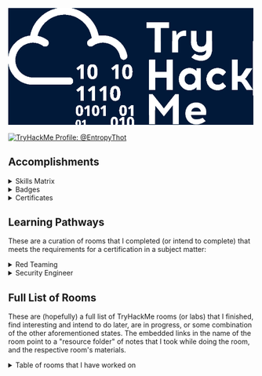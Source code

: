 
<img src="./images/banner.png" width="500px" />

<a href="https://tryhackme.com/p/EntropyThot"><img src="https://tryhackme-badges.s3.amazonaws.com/EntropyThot.png" alt="TryHackMe Profile: @EntropyThot"></a>

## Accomplishments

<details>
<summary>Skills Matrix</summary>

<img width="500px;" alt="skills matrix" src="./images/skills_matrix.png" />
</details>

<details>
<summary>Badges</summary>

<img src="./images/thm_badges.png" width="700px" />
</details>

<details>
<summary>Certificates</summary>

* [Jr Penetration Tester Learning Path](./images/certs/junior-pentest.pdf)

</details>

## Learning Pathways

These are a curation of rooms that I completed (or intend to complete) that meets the requirements for a certification in a subject matter:

<details>
<summary>Red Teaming</summary>

* __Red Team Fundamentals:__ Learn the core components of a red team engagement, from threat intelligence to OPSEC and C2s.
    * ~~[Red Team Fundamentals]()~~: Learn about the basics of a red engagement, the main components and stakeholders involved, and how red teaming differs from other cyber security engagements.
    * ~~[Red Team Engagements]()~~: Learn the steps and procedures of a red team engagement, including planning, frameworks, and documentation.
    * ~~[Red Team Threat Intel]()~~: Apply threat intelligence to red team engagements and adversary emulation.
    * ~~[Red Team OPSEC]()~~: Learn how to apply Operations Security (OPSEC) process for Red Teams.
    * ~~[Intro to C2]()~~: Learn the essentials of Command and Control to help you become a better Red Teamer and simplify your next Red Team assessment!
* __Initial Access:__ Explore the different techniques to gain initial access to a target system and network from a Red Teamer’s perspective.
    * ~~[Red Team Recon]()~~: Learn how to use DNS, advanced searching, Recon-ng, and Maltego to collect information about your target.
    * ~~[Weaponization]()~~: Understand and explore common red teaming weaponization techniques. You will learn to build custom payloads using common methods seen in the industry to get initial access.
    * ~~[Password Attacks]()~~: This room introduces the fundamental techniques to perform a successful password attack against various services and scenarios.
    * ~~[Phishing]()~~: Learn what phishing is and why it's important to a red team engagement. You will set up phishing infrastructure, write a convincing phishing email and try to trick your target into opening your email in a real-world simulation.
* __Post Compromise:__ Learn about the steps taken by an attacker right after gaining an initial foothold on a network.
    * ~~[The Lay of the Land]()~~: Learn about and get hands-on with common technologies and security products used in corporate environments; both host and network-based security solutions are covered.
    * ~~[Enumeration]()~~: This room is an introduction to enumeration when approaching an unknown corporate environment.
    * ~~[Windows Privilege Escalation]()~~: Learn the fundamentals of Windows privilege escalation techniques.
    * ~~[Windows Local Persistence]()~~: Learn the most common persistence techniques used on Windows machines.
    * ~~[Lateral Movement and Pivoting]()~~: Learn about common techniques used to move laterally across a Windows network.
    * ~~[Data Exfiltration]()~~: An introduction to Data Exfiltration and Tunneling techniques over various protocols.
* __Host Evasions:__ Understand the techniques behind host-based security and bypass the most common security products in Windows operating systems.
    * ~~[Windows Internals]()~~: Learn and understand the fundamentals of how Windows operates at its core.
    * ~~[Introduction to Windows API]()~~: Learn how to interact with the win32 API and understand its wide range of use cases.
    * ~~[Abusing Windows Internals]()~~: Leverage windows internals components to evade common detection solutions, using modern tool-agnostic approaches.
    * ~~[Introduction to Antivirus]()~~: Understand how antivirus software works and what detection techniques are used to bypass malicious file checks.
    * ~~[AV Evasion: Shellcode]()~~: Learn shellcode encoding, packing, binders, and crypters.
    * ~~[Obfuscation Principles]()~~: Leverage tool-agnostic software obfuscation practices to hide malicious functions and create unique code.
    * ~~[Signature Evasion]()~~: Learn how to break signatures and evade common AV, using modern tool-agnostic approaches.
    * ~~[Bypassing UAC]()~~: Learn common ways to bypass User Account Control (UAC) in Windows hosts.
    * ~~[Runtime Detection Evasion]()~~: Learn how to bypass common runtime detection measures, such as AMSI, using modern tool-agnostic approaches.
    * ~~[Evading Logging and Monitoring]()~~: Learn how to bypass common logging and system monitoring, such as ETW, using modern tool-agnostic approaches.
    * ~~[Living Off the Land]()~~: Learn the essential concept of "Living Off the Land" in Red Team engagements.
* __Network Security Evasion:__ Learn how to bypass and evade different security solutions used in the industry, such as firewalls and IDS/IPS.
    * ~~[Network Security Solutions]()~~: Learn about and experiment with various IDS/IPS evasion techniques, such as protocol and payload manipulation.
    * ~~[Firewalls]()~~: Learn about and experiment with various firewall evasion techniques, such as port hopping and port tunneling.
    * ~~[Sandbox Evasion]()~~: Learn about active defense mechanisms Blue Teamers can deploy to identify adversaries in their environment.
* __Compromising Active Directory:__ Learn and exploit Active Directory networks through core security issues stemming from misconfigurations.
    * ~~[Active Directory Basics]()~~: This room will introduce the basic concepts and functionality provided by Active Directory.
    * ~~[Breaching Active Directory]()~~: This network covers techniques and tools that can be used to acquire that first set of AD credentials that can then be used to enumerate AD.
    * ~~[Enumerating Active Directory]()~~: This room covers various Active Directory enumeration techniques, their use cases as well as drawbacks.
    * ~~[Lateral Movement and Pivoting]()~~: Learn about common techniques used to move laterally across a Windows network.
    * ~~[Exploiting Active Directory]()~~: Learn common AD exploitation techniques that can allow you to reach your goal in an AD environment.
    * ~~[Persisting Active Directory]()~~: Learn about common Active Directory persistence techniques that can be used post-compromise to ensure the blue team will not be able to kick you out during a red team exercise.
    * ~~[Credentials Harvesting]()~~: Apply current authentication models employed in modern environments to a red team approach.
</details>

<details>
<summary>Security Engineer</summary>

* __Introduction to Security Engineering:__ Acquire the foundations for security engineering. Learn about security principles, cryptography fundamentals, and identity management basics.
* __Threats and Risks:__ Understand how security engineers help their organisations to identify threats and risks to better manage them.
* __Network and System Security:__ Explore principles of network & system security, including secure protocols, hardening OS, cloud, and network devices using latest techniques.
* __Software Security:__ Understand how security integrates into the development process of an application, and learn how to mitigate common vulnerabilities in web applications.
* __Managing Incidents:__ Understand how security engineers help their organisations during an incident to reduce the impact of the incident.
</details>

## Full List of Rooms

These are (hopefully) a full list of TryHackMe rooms (or labs) that I finished, find interesting and intend to do later, are in progress, or some combination of the other aforementioned states. The embedded links in the name of the room point to a "resource folder" of notes that I took while doing the room, and the respective room's materials.

<details>
<summary>Table of rooms that I have worked on</summary>

| __Room__ | __Categories/Tags__ | __THM Description__ | __Level__ | __Time Credits (in minutes)__ | __Status__ |
|----------|---------------------|---------------------|-----------|-------------------------------|------------|
| [Attacktive Directory](./rooms/attacktivedirectory) | Red Teaming, Active Directory, boot2root | 99% of Corporate networks run off of AD. But can you exploit a vulnerable Domain Controller? | [todo] | 0 | Completed |
| Blue | Windows, Eternal Blue, MS17-010, boot2root, Exploitation | Deploy & hack into a Windows machine, leveraging common misconfigurations issues. | [todo] | 30 | Completed | 
| [Custom Alert Rules in Wazuh](./rooms/customalertrulesinwazuh) | DFIR, EDR, Logging | Learn how to create rules in Wazuh for your environment. | [todo] | 60 | Completed | 120 | Completed |
| [Digital Forensics Case B4DM755](./rooms/caseb4dm755) | Case Study, DFIR | Acquire the critical skills of evidence preservation, disk imaging, and artefact analysis for use in court. | [todo] | 120 | Completed | 
| [Dumping Router Firmware](./rooms/rfirmware) | Case Study, Software Forensics, Reverse Engineering | Have you ever been curious about how your router works? What OS it runs? What makes it tick? | [todo] | 0 | Completed |
| [Eradication & Remediation](./rooms/eradicationandremediation) | DFIR, Methodology | A look into the fourth phase of the Incident Response framework: Eradication, Remediation, and Recovery. | [todo] | 60 | Completed | 
| [HackPark](./rooms/hackpark) | boot2root, Exploitation, Case Study | Bruteforce a websites login with Hydra, identify and use a public exploit then escalate your privileges on this Windows machine! | [todo] | 0 | Completed |
| HeartBleed | CTF, Metasploit, Exploitation, Crypto | SSL issues are still lurking in the wild! Can you exploit this web servers OpenSSL? | [todo] | 60 | Completed | 
| [Identification & Scoping](./rooms/identificationandscoping) | Help Desk, Blue Teaming, DFIR | A look into the second phase of the Incident Response Framework, Identification & Scoping. | [todo] | 60 | Completed | 
| Investigating Windows | DFIR, Case Study, Windows, RDP | A windows machine has been hacked, its your job to go investigate this windows machine and find clues to what the hacker might have done. | [todo] | 0 | Completed |
| [iOS Forensics](./rooms/iosforensics) | Methodology, Toolkits, DFIR | Learn about the data acquisition techniques and tools used in iOS device digital forensics! | [todo] | 0 | Completed |
| [JavaScript Basics](./rooms/javascriptbasics) | Programming | Learn JavaScript, the high-level, multi-paradigm language of the web. | [todo] | 0 | Completed |
| [JVM Reverse Engineering](./rooms/jvmreverseengineering) | Java, Reverse Engineering, Case Study | Learn JavaScript, the high-level, multi-paradigm language of the web. | [todo] | 0 | In Progress |
| Kali Machine | Basics | Access your own Kali Machine | [todo] | 30 | Completed |
| [Linux File System Analysis](./rooms/linuxfilesystemanalysis) | Methodology, Toolkits, DFIR | Perform real-time file system analysis on a Linux system to identify an attacker's artefacts. | [todo] | 60 | Completed | 
| OhShint | [todo] | [todo] | [todo] | [todo] | [todo] |
| [Phishing: HiddenEye](./rooms/phishinghiddeneye) | Toolkit, Red Teaming | This tool helps you create a phishing page for sites such as Gmail, Snapchat, et cetera. Discussion of the difference between legit and fake site. | [todo] | 0 | Completed |
| Pickle Rick | CTF, Case Study, boot2root, dirbuster, Linux | A Rick and Morty CTF. Help turn Rick back into a human! | [todo] | 0 | In Progress |
| [Servidae: Log Analysis in ELK](./rooms/servidae) | Log Analysis, DFIR, Blue Teaming, Toolkit | Analyze the logs of an affected workstation to determine the attacker's indicators of compromise. | [todo] | 60 | Completed | 
| [Snort Challenge - The Basics](./rooms/snortchallenges1) | Blue Teaming, Detection Engineering, Network Analysis, Case Study | Put your snort skills into practice and write snort rules to analyse live capture network traffic. | [todo] | 90 | In Progress |
| ToolsRUs | Dirbuster, nikto, Metasploit, hydra, boot2root | Practise using tools such as dirbuster, hydra, nmap, nikto and metasploit | [todo] | 0 | Completed | 
| [TShark](./rooms/tshark) | Network Analysis, Utility | Learn how to use TShark to accelerate your pcap analysis! | [todo] | 60 | Completed |
| [Wazuh](./rooms/wazuhct) | Sysadmin, EDR, Logging | Wazuh is a free, open source and enterprise-ready security monitoring solution for threat detection, integrity monitoring. | [todo] | 160 | Completed |
| Intro to x86-64 | [todo] | [todo] | [todo] | [todo] | [todo] |
| Web Scanning | [todo] | [todo] | [todo] | [todo] | [todo] |
| Networking | [todo] | [todo] | [todo] | [todo] | [todo] |
| Basic Pentesting | [todo] | [todo] | [todo] | [todo] | [todo] |
| Vulnversity | [todo] | [todo] | [todo] | [todo] | [todo] |
| Empire | [todo] | [todo] | [todo] | [todo] | [todo] |
| Simple CTF | [todo] | [todo] | [todo] | [todo] | [todo] |
| Game Zone | [todo] | [todo] | [todo] | [todo] | [todo] |
| Kenobi | [todo] | [todo] | [todo] | [todo] | [todo] |
| Skynet | [todo] | [todo] | [todo] | [todo] | [todo] |
| tmux | [todo] | [todo] | [todo] | [todo] | [todo] |
| Steel Mountain | [todo] | [todo] | [todo] | [todo] | [todo] |
| Hacking with PowerShell | [todo] | [todo] | [todo] | [todo] | [todo] |
| Bebop | [todo] | [todo] | [todo] | [todo] | [todo] |
| Metasploit | [todo] | [todo] | [todo] | [todo] | [todo] |
| DVWA | [todo] | [todo] | [todo] | [todo] | [todo] |
| Alfred | [todo] | [todo] | [todo] | [todo] | [todo] |
| Android Hacking 101 | [todo] | [todo] | [todo] | [todo] | [todo] |
| Agent Sudo | [todo] | [todo] | [todo] | [todo] | [todo] |
| Ice | [todo] | [todo] | [todo] | [todo] | [todo] |
| Advent of Cyber 1 [2019] | [todo] | [todo] | [todo] | [todo] | [todo] |
| Basic Malware RE | [todo] | [todo] | [todo] | [todo] | [todo] |
| LazyAdmin | [todo] | [todo] | [todo] | [todo] | [todo] |
| CC: Pen Testing | [todo] | [todo] | [todo] | [todo] | [todo] |
| Wifi Hacking 101 | [todo] | [todo] | [todo] | [todo] | [todo] |
| Dumping Router Firmware | [todo] | [todo] | [todo] | [todo] | [todo] |
| CC: Ghidra | [todo] | [todo] | [todo] | [todo] | [todo] |
| LFI Basics | [todo] | [todo] | [todo] | [todo] | [todo] |
| The find command | [todo] | [todo] | [todo] | [todo] | [todo] |
| CTF collection Vol. 1 | [todo] | [todo] | [todo] | [todo] | [todo] |
| Anthem | [todo] | [todo] | [todo] | [todo] | [todo] |
| Burp Suite | [todo] | [todo] | [todo] | [todo] | [todo] |
| Daily Bugle | [todo] | [todo] | [todo] | [todo] | [todo] |
| Sublist3r | [todo] | [todo] | [todo] | [todo] | [todo] |
| OpenVPN | [todo] | [todo] | [todo] | [todo] | [todo] |
| Tor | [todo] | [todo] | [todo] | [todo] | [todo] |
| LFI | [todo] | [todo] | [todo] | [todo] | [todo] |
| Shodan.io | [todo] | [todo] | [todo] | [todo] | [todo] |
| Geolocating Images | [todo] | [todo] | [todo] | [todo] | [todo] |
| Jupyter 101 | [todo] | [todo] | [todo] | [todo] | [todo] |
| Sudo Security Bypass | [todo] | [todo] | [todo] | [todo] | [todo] |
| Sudo Buffer Overflow | [todo] | [todo] | [todo] | [todo] | [todo] |
| Introductory Networking | [todo] | [todo] | [todo] | [todo] | [todo] |
| MAL: Malware Introductory | [todo] | [todo] | [todo] | [todo] | [todo] |
| Hydra | [todo] | [todo] | [todo] | [todo] | [todo] |
| Volatility | [todo] | [todo] | [todo] | [todo] | [todo] |
| Web Fundamentals | [todo] | [todo] | [todo] | [todo] | [todo] |
| Common Linux Privesc | [todo] | [todo] | [todo] | [todo] | [todo] |
| Windows Base | [todo] | [todo] | [todo] | [todo] | [todo] |
| Google Dorking | [todo] | [todo] | [todo] | [todo] | [todo] |
| Network Services | [todo] | [todo] | [todo] | [todo] | [todo] |
| Introductory Researching | [todo] | [todo] | [todo] | [todo] | [todo] |
| What the Shell? | [todo] | [todo] | [todo] | [todo] | [todo] |
| Introduction to OWASP ZAP | [todo] | [todo] | [todo] | [todo] | [todo] |
| Introduction to Django | [todo] | [todo] | [todo] | [todo] | [todo] |
| MAL: Strings | [todo] | [todo] | [todo] | [todo] | [todo] |
| Authenticate | [todo] | [todo] | [todo] | [todo] | [todo] |
| Windows PrivEsc Arena | [todo] | [todo] | [todo] | [todo] | [todo] |
| Blaster | [todo] | [todo] | [todo] | [todo] | [todo] |
| Hashing – Crypto 101 | [todo] | [todo] | [todo] | [todo] | [todo] |
| Linux PrivEsc | [todo] | [todo] | [todo] | [todo] | [todo] |
| Upload Vulnerabilities | [todo] | [todo] | [todo] | [todo] | [todo] |
| Attacking Kerberos | [todo] | [todo] | [todo] | [todo] | [todo] |
| Injection | [todo] | [todo] | [todo] | [todo] | [todo] |
| Encryption – Crypto 101 | [todo] | [todo] | [todo] | [todo] | [todo] |
| DLL HIJACKING | [todo] | [todo] | [todo] | [todo] | [todo] |
| Content Security Policy | [todo] | [todo] | [todo] | [todo] | [todo] |
| Active Directory Basics | [todo] | [todo] | [todo] | [todo] | [todo] |
| AttackerKB | [todo] | [todo] | [todo] | [todo] | [todo] |
| Windows PrivEsc | [todo] | [todo] | [todo] | [todo] | [todo] |
| Bounty Hacker | [todo] | [todo] | [todo] | [todo] | [todo] |
| MAL: Researching | [todo] | [todo] | [todo] | [todo] | [todo] |
| OWASP Juice Shop | [todo] | [todo] | [todo] | [todo] | [todo] |
| NIS – Linux Part I | [todo] | [todo] | [todo] | [todo] | [todo] |
| Regular expressions | [todo] | [todo] | [todo] | [todo] | [todo] |
| Intro to IoT Pentesting | [todo] | [todo] | [todo] | [todo] | [todo] |
| Linux PrivEsc Arena | [todo] | [todo] | [todo] | [todo] | [todo] |
| Overpass | [todo] | [todo] | [todo] | [todo] | [todo] |
| Printer Hacking 101 | [todo] | [todo] | [todo] | [todo] | [todo] |
| OWASP Top 10 | [todo] | [todo] | [todo] | [todo] | [todo] |
| Remux The Tmux | [todo] | [todo] | [todo] | [todo] | [todo] |
| Network Services 2 | [todo] | [todo] | [todo] | [todo] | [todo] |
| Yara | [todo] | [todo] | [todo] | [todo] | [todo] |
| History of Malware | [todo] | [todo] | [todo] | [todo] | [todo] |
| Bolt | [todo] | [todo] | [todo] | [todo] | [todo] |
| Python Basics | [todo] | [todo] | [todo] | [todo] | [todo] |
| Linux: Local Enumeration | [todo] | [todo] | [todo] | [todo] | [todo] |
| Rootme | [todo] | [todo] | [todo] | [todo] | [todo] |
| Learn Rust | [todo] | [todo] | [todo] | [todo] | [todo] |
| Welcome | [todo] | [todo] | [todo] | [todo] | [todo] |
| Physical Security Intro | [todo] | [todo] | [todo] | [todo] | [todo] |
| Intro PoC Scripting | [todo] | [todo] | [todo] | [todo] | [todo] |
| The Hacker Methodology | [todo] | [todo] | [todo] | [todo] | [todo] |
| Zero Logon | [todo] | [todo] | [todo] | [todo] | [todo] |
| Wireshark 101 | [todo] | [todo] | [todo] | [todo] | [todo] |
| Linux Strength Training | [todo] | [todo] | [todo] | [todo] | [todo] |
| Tutorial | [todo] | [todo] | [todo] | [todo] | [todo] |
| RustScan | [todo] | [todo] | [todo] | [todo] | [todo] |
| Hardening Basics Part 1 | [todo] | [todo] | [todo] | [todo] | [todo] |
| Hardening Basics Part 2 | [todo] | [todo] | [todo] | [todo] | [todo] |
| Getting Started | [todo] | [todo] | [todo] | [todo] | [todo] |
| MAL: REMnux – The Redux | [todo] | [todo] | [todo] | [todo] | [todo] |
| MITRE | [todo] | [todo] | [todo] | [todo] | [todo] |
| Mobile Malware Analysis | [todo] | [todo] | [todo] | [todo] | [todo] |
| Starting Out in Cyber Sec | [todo] | [todo] | [todo] | [todo] | [todo] |
| Nmap | [todo] | [todo] | [todo] | [todo] | [todo] |
| Introduction to Flask | [todo] | [todo] | [todo] | [todo] | [todo] |
| Nessus | [todo] | [todo] | [todo] | [todo] | [todo] |
| Intro to ISAC | [todo] | [todo] | [todo] | [todo] | [todo] |
| John The Ripper | [todo] | [todo] | [todo] | [todo] | [todo] |
| Advent of Cyber 2 [2020] | [todo] | [todo] | [todo] | [todo] | [todo] |
| Windows Event Logs | [todo] | [todo] | [todo] | [todo] | [todo] |
| DNS Manipulation | [todo] | [todo] | [todo] | [todo] | [todo] |
| Badbyte | [todo] | [todo] | [todo] | [todo] | [todo] |
| SQL Injection Lab | [todo] | [todo] | [todo] | [todo] | [todo] |
| OpenVAS | [todo] | [todo] | [todo] | [todo] | [todo] |
| Sysmon | [todo] | [todo] | [todo] | [todo] | [todo] |
| Web Enumeration | [todo] | [todo] | [todo] | [todo] | [todo] |
| WebOSINT | [todo] | [todo] | [todo] | [todo] | [todo] |
| Bash Scripting | [todo] | [todo] | [todo] | [todo] | [todo] |
| Intro to Windows | [todo] | [todo] | [todo] | [todo] | [todo] |
| KaffeeSec – SoMeSINT | [todo] | [todo] | [todo] | [todo] | [todo] |
| 25 Days of Cyber Security | [todo] | [todo] | [todo] | [todo] | [todo] |
| Core Windows Processes | [todo] | [todo] | [todo] | [todo] | [todo] |
| Linux Agency | [todo] | [todo] | [todo] | [todo] | [todo] |
| Sakura Room | [todo] | [todo] | [todo] | [todo] | [todo] |
| Sysinternals | [todo] | [todo] | [todo] | [todo] | [todo] |
| Cryptography for Dummies | [todo] | [todo] | [todo] | [todo] | [todo] |
| ISO27001 | [todo] | [todo] | [todo] | [todo] | [todo] |
| Investigating Windows 2.0 | [todo] | [todo] | [todo] | [todo] | [todo] |
| Baron Samedit | [todo] | [todo] | [todo] | [todo] | [todo] |
| Linux Backdoors | [todo] | [todo] | [todo] | [todo] | [todo] |
| Splunk 101 | [todo] | [todo] | [todo] | [todo] | [todo] |
| Cyber Scotland 2021 | [todo] | [todo] | [todo] | [todo] | [todo] |
| How to use TryHackMe | [todo] | [todo] | [todo] | [todo] | [todo] |
| Linux Server Forensics | [todo] | [todo] | [todo] | [todo] | [todo] |
| Volatility | [todo] | [todo] | [todo] | [todo] | [todo] |
| Linux Fundamentals Part 1 | [todo] | [todo] | [todo] | [todo] | [todo] |
| Linux Fundamentals Part 2 | [todo] | [todo] | [todo] | [todo] | [todo] |
| How websites work | [todo] | [todo] | [todo] | [todo] | [todo] |
| Linux Fundamentals Part 3 | [todo] | [todo] | [todo] | [todo] | [todo] |
| Putting it all together | [todo] | [todo] | [todo] | [todo] | [todo] |
| DNS in detail | [todo] | [todo] | [todo] | [todo] | [todo] |
| Autopsy | [todo] | [todo] | [todo] | [todo] | [todo] |
| Windows Fundamentals 1 | [todo] | [todo] | [todo] | [todo] | [todo] |
| OverlayFS – CVE-2021-3493 | [todo] | [todo] | [todo] | [todo] | [todo] |
| Splunk 2 | [todo] | [todo] | [todo] | [todo] | [todo] |
| Python for Pentesters | [todo] | [todo] | [todo] | [todo] | [todo] |
| ffuf | [todo] | [todo] | [todo] | [todo] | [todo] |
| Windows Fundamentals 2 | [todo] | [todo] | [todo] | [todo] | [todo] |
| PowerShell for Pentesters | [todo] | [todo] | [todo] | [todo] | [todo] |
| Learn and win prizes | [todo] | [todo] | [todo] | [todo] | [todo] |
| SQLMAP | [todo] | [todo] | [todo] | [todo] | [todo] |
| What is Networking? | [todo] | [todo] | [todo] | [todo] | [todo] |
| Intro to LAN | [todo] | [todo] | [todo] | [todo] | [todo] |
| OSI Model | [todo] | [todo] | [todo] | [todo] | [todo] |
| Packet & Frames | [todo] | [todo] | [todo] | [todo] | [todo] |
| Extending Your Network | [todo] | [todo] | [todo] | [todo] | [todo] |
| Learning Cyber Security | [todo] | [todo] | [todo] | [todo] | [todo] |
| Linux Function Hooking | [todo] | [todo] | [todo] | [todo] | [todo] |
| Windows Fundamentals 3 | [todo] | [todo] | [todo] | [todo] | [todo] |
| Intro To Pwntools | [todo] | [todo] | [todo] | [todo] | [todo] |
| IDE | [todo] | [todo] | [todo] | [todo] | [todo] |
| Polkit: CVE-2021-3560 | [todo] | [todo] | [todo] | [todo] | [todo] |
| Linux Privilege Escalation | [todo] | [todo] | [todo] | [todo] | [todo] |
| Phishing Analysis Fundamentals | [todo] | [todo] | [todo] | [todo] | [todo] |
| NoSQL injection Basics | [todo] | [todo] | [todo] | [todo] | [todo] |
| Bypass Disable Functions | [todo] | [todo] | [todo] | [todo] | [todo] |
| Walking An Application | [todo] | [todo] | [todo] | [todo] | [todo] |
| Phishing Analysis Tools | [todo] | [todo] | [todo] | [todo] | [todo] |
| Windows x64 Assembly | [todo] | [todo] | [todo] | [todo] | [todo] |
| Pentesting Fundamentals | [todo] | [todo] | [todo] | [todo] | [todo] |
| Principles of Security | [todo] | [todo] | [todo] | [todo] | [todo] |
| Burp Suite: The Basics | [todo] | [todo] | [todo] | [todo] | [todo] |
| Burp Suite: Intruder | [todo] | [todo] | [todo] | [todo] | [todo] |
| Burp Suite: Other Modules | [todo] | [todo] | [todo] | [todo] | [todo] |
| Burp Suite: Extender | [todo] | [todo] | [todo] | [todo] | [todo] |
| Metasploit: Exploitation | [todo] | [todo] | [todo] | [todo] | [todo] |
| Content Discovery | [todo] | [todo] | [todo] | [todo] | [todo] |
| Phishing Emails in Action | [todo] | [todo] | [todo] | [todo] | [todo] |
| Redline | [todo] | [todo] | [todo] | [todo] | [todo] |
| Subdomain Enumeration | [todo] | [todo] | [todo] | [todo] | [todo] |
| Authentication Bypass | [todo] | [todo] | [todo] | [todo] | [todo] |
| Junior Security Analyst Intro | [todo] | [todo] | [todo] | [todo] | [todo] |
| Passive Reconnaissance | [todo] | [todo] | [todo] | [todo] | [todo] |
| Active Reconnaissance | [todo] | [todo] | [todo] | [todo] | [todo] |
| Nmap Live Host Discovery | [todo] | [todo] | [todo] | [todo] | [todo] |
| Nmap Basic Port Scans | [todo] | [todo] | [todo] | [todo] | [todo] |
| Nmap Advanced Port Scans | [todo] | [todo] | [todo] | [todo] | [todo] |
| Metasploit: Introduction | [todo] | [todo] | [todo] | [todo] | [todo] |
| Phishing Prevention | [todo] | [todo] | [todo] | [todo] | [todo] |
| IDOR | [todo] | [todo] | [todo] | [todo] | [todo] |
| Vulnerabilities 101 | [todo] | [todo] | [todo] | [todo] | [todo] |
| Metasploit: Meterpreter | [todo] | [todo] | [todo] | [todo] | [todo] |
| Intro to SSRF | [todo] | [todo] | [todo] | [todo] | [todo] |
| REvil Corp | [todo] | [todo] | [todo] | [todo] | [todo] |
| Pyramid of Pain | [todo] | [todo] | [todo] | [todo] | [todo] |
| The Greenholt Phish | [todo] | [todo] | [todo] | [todo] | [todo] |
| Cross-site Scripting | [todo] | [todo] | [todo] | [todo] | [todo] |
| Nmap Post Port Scans | [todo] | [todo] | [todo] | [todo] | [todo] |
| Cyber Kill Chain | [todo] | [todo] | [todo] | [todo] | [todo] |
| Dunkle Materie | [todo] | [todo] | [todo] | [todo] | [todo] |
| Diamond Model | [todo] | [todo] | [todo] | [todo] | [todo] |
| Windows Reversing Intro | [todo] | [todo] | [todo] | [todo] | [todo] |
| Security Awareness | [todo] | [todo] | [todo] | [todo] | [todo] |
| Atlas | [todo] | [todo] | [todo] | [todo] | [todo] |
| Vulnerability Capstone | [todo] | [todo] | [todo] | [todo] | [todo] |
| KAPE | [todo] | [todo] | [todo] | [todo] | [todo] |
| Exploit Vulnerabilities | [todo] | [todo] | [todo] | [todo] | [todo] |
| Protocols and Servers | [todo] | [todo] | [todo] | [todo] | [todo] |
| SQL Injection | [todo] | [todo] | [todo] | [todo] | [todo] |
| Command Injection | [todo] | [todo] | [todo] | [todo] | [todo] |
| Net Sec Challenge | [todo] | [todo] | [todo] | [todo] | [todo] |
| File Inclusion | [todo] | [todo] | [todo] | [todo] | [todo] |
| Protocols and Servers 2 | [todo] | [todo] | [todo] | [todo] | [todo] |
| Red Team Engagements | [todo] | [todo] | [todo] | [todo] | [todo] |
| Phishing | [todo] | [todo] | [todo] | [todo] | [todo] |
| Android Malware Analysis | [todo] | [todo] | [todo] | [todo] | [todo] |
| CVE-2021-41773/24013 | [todo] | [todo] | [todo] | [todo] | [todo] |
| Common Attacks | [todo] | [todo] | [todo] | [todo] | [todo] |
| Learn and win prizes #2 | [todo] | [todo] | [todo] | [todo] | [todo] |
| Red Team Threat Intel | [todo] | [todo] | [todo] | [todo] | [todo] |
| Weaponization | [todo] | [todo] | [todo] | [todo] | [todo] |
| Red Team OPSEC | [todo] | [todo] | [todo] | [todo] | [todo] |
| Windows Forensics 1 | [todo] | [todo] | [todo] | [todo] | [todo] |
| Advent of Cyber 3 (2021) | [todo] | [todo] | [todo] | [todo] | [todo] |
| Red Team Recon | [todo] | [todo] | [todo] | [todo] | [todo] |
| TheHive Project | [todo] | [todo] | [todo] | [todo] | [todo] |
| The Lay of the Land | [todo] | [todo] | [todo] | [todo] | [todo] |
| Runtime Detection Evasion | [todo] | [todo] | [todo] | [todo] | [todo] |
| Windows Forensics 2 | [todo] | [todo] | [todo] | [todo] | [todo] |
| Incident handling with Splunk | [todo] | [todo] | [todo] | [todo] | [todo] |
| Solar, exploiting log4j | [todo] | [todo] | [todo] | [todo] | [todo] |
| Windows Internals | [todo] | [todo] | [todo] | [todo] | [todo] |
| Network Security Solutions | [todo] | [todo] | [todo] | [todo] | [todo] |
| Abusing Windows Internals | [todo] | [todo] | [todo] | [todo] | [todo] |
| Living Off the Land | [todo] | [todo] | [todo] | [todo] | [todo] |
| Firewalls | [todo] | [todo] | [todo] | [todo] | [todo] |
| Snort | [todo] | [todo] | [todo] | [todo] | [todo] |
| Intrusion Detection | [todo] | [todo] | [todo] | [todo] | [todo] |
| Intro to C2 | [todo] | [todo] | [todo] | [todo] | [todo] |
| Sandbox Evasion | [todo] | [todo] | [todo] | [todo] | [todo] |
| Red Team Fundamentals | [todo] | [todo] | [todo] | [todo] | [todo] |
| Pwnkit: CVE-2021-4034 | [todo] | [todo] | [todo] | [todo] | [todo] |
| Intro to Malware Analysis | [todo] | [todo] | [todo] | [todo] | [todo] |
| Threat Intelligence Tools | [todo] | [todo] | [todo] | [todo] | [todo] |
| OpenCTI | [todo] | [todo] | [todo] | [todo] | [todo] |
| Bypassing UAC | [todo] | [todo] | [todo] | [todo] | [todo] |
| NetworkMiner | [todo] | [todo] | [todo] | [todo] | [todo] |
| Evading Logging and Monitoring | [todo] | [todo] | [todo] | [todo] | [todo] |
| Intro to Digital Forensics | [todo] | [todo] | [todo] | [todo] | [todo] |
| Introduction to DevSecOps | [todo] | [todo] | [todo] | [todo] | [todo] |
| MISP | [todo] | [todo] | [todo] | [todo] | [todo] |
| Operating System Security | [todo] | [todo] | [todo] | [todo] | [todo] |
| Intro to Offensive Security | [todo] | [todo] | [todo] | [todo] | [todo] |
| Introduction to Antivirus | [todo] | [todo] | [todo] | [todo] | [todo] |
| Dirty Pipe: CVE-2022-0847 | [todo] | [todo] | [todo] | [todo] | [todo] |
| SDLC  | [todo] | [todo] | [todo] | [todo] | [todo] |
| Network Security | [todo] | [todo] | [todo] | [todo] | [todo] |
| Web Application Security | [todo] | [todo] | [todo] | [todo] | [todo] |
| Investigating with ELK 101 | [todo] | [todo] | [todo] | [todo] | [todo] |
| Unified Kill Chain | [todo] | [todo] | [todo] | [todo] | [todo] |
| Linux Forensics | [todo] | [todo] | [todo] | [todo] | [todo] |
| PrintNightmare | [todo] | [todo] | [todo] | [todo] | [todo] |
| Obfuscation Principles | [todo] | [todo] | [todo] | [todo] | [todo] |
| Velociraptor | [todo] | [todo] | [todo] | [todo] | [todo] |
| Signature Evasion | [todo] | [todo] | [todo] | [todo] | [todo] |
| Spring4Shell: CVE-2022-22965 | [todo] | [todo] | [todo] | [todo] | [todo] |
| Data Exfiltration | [todo] | [todo] | [todo] | [todo] | [todo] |
| Intro to Defensive Security | [todo] | [todo] | [todo] | [todo] | [todo] |
| Tardigrade | [todo] | [todo] | [todo] | [todo] | [todo] |
| Brim | [todo] | [todo] | [todo] | [todo] | [todo] |
| SSDLC | [todo] | [todo] | [todo] | [todo] | [todo] |
| b3dr0ck | [todo] | [todo] | [todo] | [todo] | [todo] |
| Security Operations | [todo] | [todo] | [todo] | [todo] | [todo] |
| Careers in Cyber | [todo] | [todo] | [todo] | [todo] | [todo] |
| Windows Privilege Escalation | [todo] | [todo] | [todo] | [todo] | [todo] |
| Zeek | [todo] | [todo] | [todo] | [todo] | [todo] |
| DFIR: An Introduction | [todo] | [todo] | [todo] | [todo] | [todo] |
| Wireshark: The Basics | [todo] | [todo] | [todo] | [todo] | [todo] |
| CVE-2022-26923 | [todo] | [todo] | [todo] | [todo] | [todo] |
| Windows Local Persistence | [todo] | [todo] | [todo] | [todo] | [todo] |
| Intro to Cyber Threat Intel | [todo] | [todo] | [todo] | [todo] | [todo] |
| Wireshark: Packet Operations | [todo] | [todo] | [todo] | [todo] | [todo] |
| Enumeration | [todo] | [todo] | [todo] | [todo] | [todo] |
| Introduction to SIEM | [todo] | [todo] | [todo] | [todo] | [todo] |
| Intro to Pipeline Automation | [todo] | [todo] | [todo] | [todo] | [todo] |
| Dissecting PE Headers | [todo] | [todo] | [todo] | [todo] | [todo] |
| Intro to Containerisation | [todo] | [todo] | [todo] | [todo] | [todo] |
| Sigma | [todo] | [todo] | [todo] | [todo] | [todo] |
| Active Directory Basics | [todo] | [todo] | [todo] | [todo] | [todo] |
| Follina MSDT | [todo] | [todo] | [todo] | [todo] | [todo] |
| Microsoft Windows Hardening | [todo] | [todo] | [todo] | [todo] | [todo] |
| Security Principles | [todo] | [todo] | [todo] | [todo] | [todo] |
| Wireshark: Traffic Analysis | [todo] | [todo] | [todo] | [todo] | [todo] |
| x86 Assembly Crash Course | [todo] | [todo] | [todo] | [todo] | [todo] |
| Secure Network Architecture | [todo] | [todo] | [todo] | [todo] | [todo] |
| Active Directory Hardening | [todo] | [todo] | [todo] | [todo] | [todo] |
| Traffic Analysis Essentials | [todo] | [todo] | [todo] | [todo] | [todo] |
| Intro to Detection Engineering | [todo] | [todo] | [todo] | [todo] | [todo] |
| AV Evasion: Shellcode | [todo] | [todo] | [todo] | [todo] | [todo] |
| Introduction to Cryptography | [todo] | [todo] | [todo] | [todo] | [todo] |
| Intro to Endpoint Security | [todo] | [todo] | [todo] | [todo] | [todo] |
| Dependency Management | [todo] | [todo] | [todo] | [todo] | [todo] |
| Introduction to Windows API | [todo] | [todo] | [todo] | [todo] | [todo] |
| Aurora EDR | [todo] | [todo] | [todo] | [todo] | [todo] |
| Network Security Protocols | [todo] | [todo] | [todo] | [todo] | [todo] |
| OWASP API Security Top 10 - 2 | [todo] | [todo] | [todo] | [todo] | [todo] |
| OWASP API Security Top 10 - 1 | [todo] | [todo] | [todo] | [todo] | [todo] |
| Basic Static Analysis | [todo] | [todo] | [todo] | [todo] | [todo] |
| Learn & win prizes - Fall 2022 | [todo] | [todo] | [todo] | [todo] | [todo] |
| OWASP Top 10 - 2021 | [todo] | [todo] | [todo] | [todo] | [todo] |
| SOAR | [todo] | [todo] | [todo] | [todo] | [todo] |
| Intro to Docker | [todo] | [todo] | [todo] | [todo] | [todo] |
| Splunk: Basics | [todo] | [todo] | [todo] | [todo] | [todo] |
| Registry Persistence Detection | [todo] | [todo] | [todo] | [todo] | [todo] |
| Intro to Cloud Security | [todo] | [todo] | [todo] | [todo] | [todo] |
| Osquery: The Basics | [todo] | [todo] | [todo] | [todo] | [todo] |
| Linux System Hardening | [todo] | [todo] | [todo] | [todo] | [todo] |
| Advent of Cyber 2022 | [todo] | [todo] | [todo] | [todo] | [todo] |
| Basic Dynamic Analysis | [todo] | [todo] | [todo] | [todo] | [todo] |
| Atomic Red Team | [todo] | [todo] | [todo] | [todo] | [todo] |
| Virtulization and Containers | [todo] | [todo] | [todo] | [todo] | [todo] |
| Vulnerability Management | [todo] | [todo] | [todo] | [todo] | [todo] |
| DAST | [todo] | [todo] | [todo] | [todo] | [todo] |
| Intro to Threat Emulation | [todo] | [todo] | [todo] | [todo] | [todo] |
| Anti-Reverse Engineering | [todo] | [todo] | [todo] | [todo] | [todo] |
| Dynamic Analysis: Debugging | [todo] | [todo] | [todo] | [todo] | [todo] |
| Crylo | [todo] | [todo] | [todo] | [todo] | [todo] |
| Weaponizing Vulnerabilities | [todo] | [todo] | [todo] | [todo] | [todo] |
| LocalPotato | [todo] | [todo] | [todo] | [todo] | [todo] |
| Advanced Static Analysis | [todo] | [todo] | [todo] | [todo] | [todo] |
| Identity and Access Management | [todo] | [todo] | [todo] | [todo] | [todo] |
| Network Device Hardening | [todo] | [todo] | [todo] | [todo] | [todo] |
| MalDoc: Static Analysis | [todo] | [todo] | [todo] | [todo] | [todo] |
| Threat Modelling | [todo] | [todo] | [todo] | [todo] | [todo] |
| Container Hardening | [todo] | [todo] | [todo] | [todo] | [todo] |
| Trooper | [todo] | [todo] | [todo] | [todo] | [todo] |
| Intro to Logs | [todo] | [todo] | [todo] | [todo] | [todo] |
| Governance & Regulation | [todo] | [todo] | [todo] | [todo] | [todo] |
| ParrotPost: Phishing Analysis | [todo] | [todo] | [todo] | [todo] | [todo] |
| Mother's Secret | [todo] | [todo] | [todo] | [todo] | [todo] |
| Preparation | [todo] | [todo] | [todo] | [todo] | [todo] |
| Security Engineer Intro | [todo] | [todo] | [todo] | [todo] | [todo] |
| SAST | [todo] | [todo] | [todo] | [todo] | [todo] |
| Risk Management | [todo] | [todo] | [todo] | [todo] | [todo] |
| Threat Intel & Containment | [todo] | [todo] | [todo] | [todo] | [todo] |
| OWASP Broken Access Control | [todo] | [todo] | [todo] | [todo] | [todo] |
| Logging for Accountability | [todo] | [todo] | [todo] | [todo] | [todo] |
| Traverse | [todo] | [todo] | [todo] | [todo] | [todo] |
| Threat Hunting: Foothold | [todo] | [todo] | [todo] | [todo] | [todo] |
| Custom Alert Rules in Wazuh | [todo] | [todo] | [todo] | [todo] | [todo] |
| Threat Hunting: Introduction | [todo] | [todo] | [todo] | [todo] | [todo] |
| Auditing and Monitoring | [todo] | [todo] | [todo] | [todo] | [todo] |
| Intro to IR and IM | [todo] | [todo] | [todo] | [todo] | [todo] |
| Becoming a First Responder | [todo] | [todo] | [todo] | [todo] | [todo] |
| Cyber Crisis Management | [todo] | [todo] | [todo] | [todo] | [todo] |
| Burp Suite: The Basics | [todo] | [todo] | [todo] | [todo] | [todo] |
| Burp Suite: Repeater | [todo] | [todo] | [todo] | [todo] | [todo] |
| Burp Suite: Intruder | [todo] | [todo] | [todo] | [todo] | [todo] |
| Burp Suite: Other Modules | [todo] | [todo] | [todo] | [todo] | [todo] |
| Burp Suite: Extensions | [todo] | [todo] | [todo] | [todo] | [todo] |
| CI/CD and Build Security | [todo] | [todo] | [todo] | [todo] | [todo] |
| CVE-2023-38408 | [todo] | [todo] | [todo] | [todo] | [todo] |
| Intro to Log Analysis | [todo] | [todo] | [todo] | [todo] | [todo] |
| Eviction | [todo] | [todo] | [todo] | [todo] | [todo] |
| Identification & Scoping | [todo] | [todo] | [todo] | [todo] | [todo] |
| Lessons Learned | [todo] | [todo] | [todo] | [todo] | [todo] |
| Log Operations | [todo] | [todo] | [todo] | [todo] | [todo] |
| Win Prizes and Learn - 2023! | [todo] | [todo] | [todo] | [todo] | [todo] |
| Bulletproof Penguin | [todo] | [todo] | [todo] | [todo] | [todo] |
| Log Universe | [todo] | [todo] | [todo] | [todo] | [todo] |
| Hunt Me I: Payment Collectors | [todo] | [todo] | [todo] | [todo] | [todo] |
| Cloud-based IaC | [todo] | [todo] | [todo] | [todo] | [todo] |
| HTTP Request Smuggling | [todo] | [todo] | [todo] | [todo] | [todo] |
| Advent of Cyber 2023 | [todo] | [todo] | [todo] | [todo] | [todo] |
| SSRF | [todo] | [todo] | [todo] | [todo] | [todo] |
| Intro to IaC | [todo] | [todo] | [todo] | [todo] | [todo] |
| Become a Hacker | [todo] | [todo] | [todo] | [todo] | [todo] |
| Fire Inclusion, Path Traversal | [todo] | [todo] | [todo] | [todo] | [todo] |
| Advent of Cyber '23 Side Quest | [todo] | [todo] | [todo] | [todo] | [todo] |
| Intro to Kubernetes | [todo] | [todo] | [todo] | [todo] | [todo] |
| Container Vulnerabilities | [todo] | [todo] | [todo] | [todo] | [todo] |
| On-Premises IaC | [todo] | [todo] | [todo] | [todo] | [todo] |
| Linux File System Analysis | [todo] | [todo] | [todo] | [todo] | [todo] |

</details>


